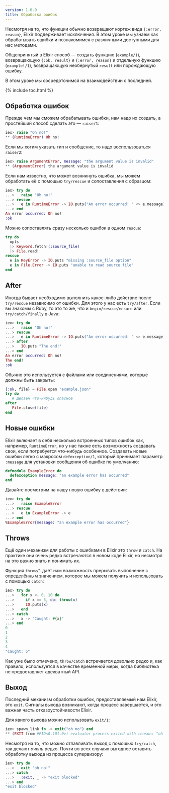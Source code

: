 ```yaml
---
version: 1.0.0
title: Обработка ошибок
---
```


Несмотря на то, что функции обычно возвращают кортеж вида `{:error, reason}`, Elixir поддерживает исключения. В этом уроке мы узнаем как обрабатывать ошибки и познакомимся с различными доступными для нас методами.

Общепринятый в Elixir способ &mdash; создать функцию (`example/1`), возвращающую `{:ok, result}` и `{:error, reason}` и отдельную функцию (`example!/1`), возвращающую необернутый `result` или порождающую ошибку.

В этом уроке мы сосредоточимся на взаимодействии с последней.

{% include toc.html %}

## Обработка ошибок

Прежде чем мы сможем обрабатывать ошибки, нам надо их создать, а простейший способ сделать это &mdash; `raise/1`:

```elixir
iex> raise "Oh no!"
** (RuntimeError) Oh no!
```

Если мы хотим указать тип и сообщение, то надо воспользоваться `raise/2`:

```elixir
iex> raise ArgumentError, message: "the argument value is invalid"
** (ArgumentError) the argument value is invalid
```

Если нам известно, что может возникнуть ошибка, мы можем обработать её с помощью `try/rescue` и сопоставления с образцом:

```elixir
iex> try do
...>   raise "Oh no!"
...> rescue
...>   e in RuntimeError -> IO.puts("An error occurred: " <> e.message)
...> end
An error occurred: Oh no!
:ok
```

Можно сопоставлять сразу несколько ошибок в одном `rescue`:

```elixir
try do
  opts
  |> Keyword.fetch!(:source_file)
  |> File.read!
rescue
  e in KeyError -> IO.puts "missing :source_file option"
  e in File.Error -> IO.puts "unable to read source file"
end
```

## After

Иногда бывает необходимо выполнить какое-либо действие после `try/rescue` независимо от ошибки.  Для этого у нас есть `try/after`.  Если вы знакомы с Ruby, то это то же, что и `begin/rescue/ensure` или `try/catch/finally` в Java:

```elixir
iex> try do
...>   raise "Oh no!"
...> rescue
...>   e in RuntimeError -> IO.puts("An error occurred: " <> e.message)
...> after
...>   IO.puts "The end!"
...> end
An error occurred: Oh no!
The end!
:ok
```

Обычно это используется с файлами или соединениями, которые должны быть закрыты:

```elixir
{:ok, file} = File.open "example.json"
try do
   # Делаем что-нибудь опасное
after
   File.close(file)
end
```

## Новые ошибки

Elixir включает в себя несколько встроенных типов ошибок как, например, `RuntimeError`, но у нас также есть возможность создавать свои, если потребуется что-нибудь особенное.  Создавать новые ошибки легко с макросом `defexception/1`, который принимает параметр `:message` для установки сообщения об ошибке по умолчанию:

```elixir
defmodule ExampleError do
  defexception message: "an example error has occurred"
end
```

Давайте посмотрим на нашу новую ошибку в действии:

```elixir
iex> try do
...>   raise ExampleError
...> rescue
...>   e in ExampleError -> e
...> end
%ExampleError{message: "an example error has occurred"}
```

## Throws

Ещё один механизм для работы с ошибками в Elixir это `throw` и `catch`.  На практике они очень редко встречаются в новом коде Elixir, но несмотря на это важно знать и понимать их.

Функция `throw/1` даёт нам возможность прерывать выполнение с определённым значением, которое мы можем получить и использовать с помощью `catch`:

```elixir
iex> try do
...>   for x <- 0..10 do
...>     if x == 5, do: throw(x)
...>     IO.puts(x)
...>   end
...> catch
...>   x -> "Caught: #{x}"
...> end
0
1
2
3
4
"Caught: 5"
```

Как уже было отмечено, `throw/catch` встречается довольно редко и, как правило, используется в качестве временной меры, когда библиотека не предоставляет адекватный API.

## Выход

Последний механизм обработки ошибок, предоставляемый нам Elixir, это `exit`.  Сигналы выхода возникают, когда процесс завершается, и это важная часть отказоустойчивости Elixir.

Для явного выхода можно использовать `exit/1`:

```elixir
iex> spawn_link fn -> exit("oh no") end
** (EXIT from #PID<0.101.0>) evaluator process exited with reason: "oh no"
```

Несмотря на то, что можно отлавливать выход с помощью `try/catch`, так делают _очень_ редко.  Почти во всех случаях выгоднее оставить обработку выхода из процесса супервизору:

```elixir
iex> try do
...>   exit "oh no!"
...> catch
...>   :exit, _ -> "exit blocked"
...> end
"exit blocked"
```
